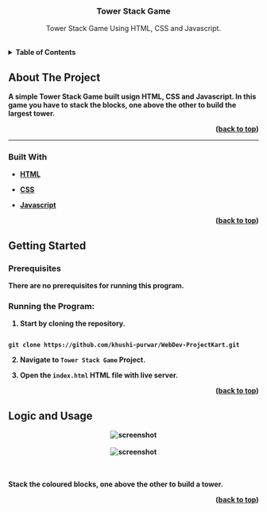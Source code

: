 
<h3  align="center">Tower Stack Game</h3>

  

<p  align="center">
Tower Stack Game Using HTML, CSS and Javascript.
</p>

<br />

  
  
  
  
  

<details>

<summary><b>Table of Contents</summary>

<ol>

<li>

<a  href="#about-the-project">About The Project</a>

<ul>

<li><a  href="#built-with">Built With</a></li>

</ul>

</li>

<li>

<a  href="#getting-started">Getting Started</a>

<ul>

<li><a  href="#prerequisites">Prerequisites</a></li>

</ul>

</li>

<li><a  href="#logic-and-usage">Logic and Usage</a></li>

</li>



</ol>

</details>

  
  
  
  

## About The Project

  
  

A simple Tower Stack Game built usign HTML, CSS and Javascript. In this game you have to stack the blocks, one above the other to build the largest tower.

  
  

<p  align="right">(<a  href="#top">back to top</a>)</p>

  
  

<hr>

  

### Built With

  

* [HTML](https://developer.mozilla.org/en-US/docs/Web/HTML)

* [CSS](https://developer.mozilla.org/en-US/docs/Web/CSS)
* [Javascript](https://www.javascript.com/)


  
  

<p  align="right">(<a  href="#top">back to top</a>)</p>

  
  
  
  

## Getting Started

  
  
  

### Prerequisites

  

There are no prerequisites for running this program.

  

### Running the Program:

  

1. Start by cloning the repository.

```

git clone https://github.com/khushi-purwar/WebDev-ProjectKart.git

```


2. Navigate to `Tower Stack Game` Project.

3. Open the `index.html` HTML file with live server.

  
  
  
  
  
  
  

<p  align="right">(<a  href="#top">back to top</a>)</p>

  
  
  
  

## Logic and Usage

  

<div  align="center">

<img  src="https://raw.githubusercontent.com/LiQuiD-404/WebDev-ProjectKart/secondary-branch/Tower%20Stack%20Game/snips/snip1.png"  alt="screenshot" >
<br><br>
<img  src="https://raw.githubusercontent.com/LiQuiD-404/WebDev-ProjectKart/secondary-branch/Tower%20Stack%20Game/snips/snip2.png"  alt="screenshot" >

</div>

<br><br>
Stack the coloured blocks, one above the other to build a tower.
  



  
  


  
  
  
  
  
  
  

<p  align="right">(<a  href="#top">back to top</a>)</p>

  
  
  
  
  
  